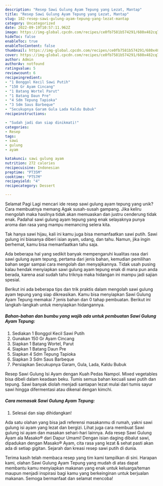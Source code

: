 ```yaml
---
description: "Resep Sawi Gulung Ayam Tepung yang Lezat, Mantap"
title: "Resep Sawi Gulung Ayam Tepung yang Lezat, Mantap"
slug: 182-resep-sawi-gulung-ayam-tepung-yang-lezat-mantap
category: Uncategorized
date: 2022-09-19T10:57:11.962Z
image: https://img-global.cpcdn.com/recipes/ce0fb7581b574291/680x482cq70/sawi-gulung-ayam-tepung-foto-resep-utama.jpg
hideToc: false
enableToc: true
enableTocContent: false
thumbnail: https://img-global.cpcdn.com/recipes/ce0fb7581b574291/680x482cq70/sawi-gulung-ayam-tepung-foto-resep-utama.jpg
cover: https://img-global.cpcdn.com/recipes/ce0fb7581b574291/680x482cq70/sawi-gulung-ayam-tepung-foto-resep-utama.jpg
author: Admin
authorAv: notfound
ratingvalue: 5
reviewcount: 6
recipeingredient:
- "1 Bonggol Kecil Sawi Putih"
- "150 Gr Ayam Cincang"
- "1 Batang Wortel Parut"
- "1 Batang Daun Pre"
- "4 Sdm Tepung Tapioka"
- "3 Sdm Saus Barbeque"
- "Secukupnya Garam Gula Lada Kaldu Bubuk"
recipeinstructions:

- "Sudah jadi dan siap dinikmati!"
categories:
- Resep
tags:
- sawi
- gulung
- ayam

katakunci: sawi gulung ayam 
nutrition: 272 calories
recipecuisine: Indonesian
preptime: "PT35M"
cooktime: "PT57M"
recipeyield: "4"
recipecategory: Dessert

---
```



Selamat Pagi Lagi mencari ide resep sawi gulung ayam tepung yang unik? Cara membuatnya memang Agak susah-susah gampang. Jika keliru mengolah maka hasilnya tidak akan memuaskan dan justru cenderung tidak enak. Padahal sawi gulung ayam tepung yang enak selayaknya punya aroma dan rasa yang mampu memancing selera kita.


Tak hanya sawi hijau, kali ini kamu juga bisa memanfaatkan sawi putih. Sawi gulung ini biasanya diberi isian ayam, udang, dan tahu. Namun, jika ingin berhemat, kamu bisa memanfaatkan tahu saja.

Ada beberapa hal yang sedikit banyak mempengaruhi kualitas rasa dari sawi gulung ayam tepung, pertama dari jenis bahan, kemudian pemilihan bahan segar sampai cara mengolah dan menyajikannya. Tidak usah pusing kalau hendak menyiapkan sawi gulung ayam tepung enak di mana pun anda berada, karena asal sudah tahu triknya maka hidangan ini mampu jadi sajian spesial.


Berikut ini ada beberapa tips dan trik praktis dalam mengolah sawi gulung ayam tepung yang siap dikreasikan. Kamu bisa menyiapkan Sawi Gulung Ayam Tepung memakai 7 jenis bahan dan 0 tahap pembuatan. Berikut ini langkah-langkah untuk menyiapkan hidangannya.

<!--inarticleads1-->

##### Bahan-bahan dan bumbu yang wajib ada untuk pembuatan Sawi Gulung Ayam Tepung:

1. Sediakan 1 Bonggol Kecil Sawi Putih
1. Gunakan 150 Gr Ayam Cincang
1. Siapkan 1 Batang Wortel, Parut
1. Siapkan 1 Batang Daun Pre
1. Siapkan 4 Sdm Tepung Tapioka
1. Siapkan 3 Sdm Saus Barbeque
1. Persiapkan Secukupnya Garam, Gula, Lada, Kaldu Bubuk


Resep Sawi Gulung Isi Ayam dengan Kuah Pedas Nampol. Mixed vegetables bisa dibeli dalam keadaan beku. Tumis semua bahan kecuali sawi putih dan tepung. Sawi banyak diolah menjadi santapan lezat mulai dari tumis sayur sawi hingga difermentasi atau dikenal dengan kimchi. 

<!--inarticleads2-->

##### Cara memasak Sawi Gulung Ayam Tepung:


1. Selesai dan siap dihidangkan!

Ada satu olahan yang bisa jadi referensi masakanmu di rumah, yakni sawi gulung isi ayam yang lezat dan bergizi. Lihat juga cara membuat Sawi gulung isi ayam dan masakan sehari-hari lainnya. Ada resep Sawi Gulung Ayam ala Masako® dari Dapur Umami! Dengan isian daging dibalut sawi, dipadukan dengan Masako® Ayam, cita rasa yang lezat &amp; sehat pasti akan ada di setiap gigitan. Sejarah dan kreasi resep sawi putih di dunia. 

Terima kasih telah membaca resep yang tim kami tampilkan di sini. Harapan kami, olahan Sawi Gulung Ayam Tepung yang mudah di atas dapat membantu kamu menyiapkan makanan yang enak untuk keluarga/teman maupun menjadi inspirasi bagi kamu yang berkeinginan untuk berjualan makanan. Semoga bermanfaat dan selamat mencoba!
